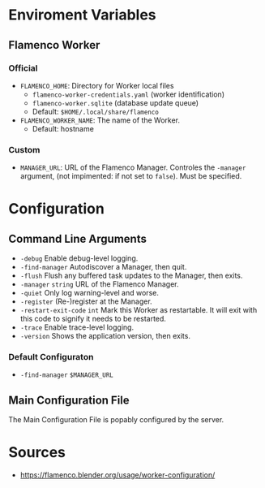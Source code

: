# Enviroment Variables
## Flamenco Worker
### Official
- ```FLAMENCO_HOME```: Directory for Worker local files
    - ```flamenco-worker-credentials.yaml``` (worker identification)
    - ```flamenco-worker.sqlite``` (database update queue)
    - Default: ```$HOME/.local/share/flamenco```
- ```FLAMENCO_WORKER_NAME```: The name of the Worker. 
    - Default: hostname
### Custom
- ```MANAGER_URL```: URL of the Flamenco Manager.
    Controles the ```-manager``` argument, (not impimented: if not set to ```false```). Must be specified.
# Configuration
## Command Line Arguments
- ```-debug```
        Enable debug-level logging.
- ```-find-manager```
        Autodiscover a Manager, then quit.
- ```-flush```
        Flush any buffered task updates to the Manager, then exits.
- ```-manager``` ```string```
        URL of the Flamenco Manager.
- ```-quiet```
        Only log warning-level and worse.
- ```-register```
        (Re-)register at the Manager.
- ```-restart-exit-code``` ```int```
        Mark this Worker as restartable. It will exit with this code to signify it needs to be restarted.
- ```-trace```
        Enable trace-level logging.
- ```-version```
        Shows the application version, then exits.
### Default Configuraton
- ```-find-manager``` ```$MANAGER_URL```
## Main Configuration File 
The Main Configuration File is popably configured by the server.
# Sources
- https://flamenco.blender.org/usage/worker-configuration/